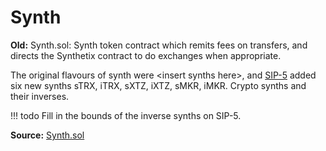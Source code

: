 # Synth

**Old:** Synth.sol: Synth token contract which remits fees on transfers, and directs the Synthetix contract to do exchanges when appropriate.

The original flavours of synth were \<insert synths here\>, and [SIP-5](https://github.com/Synthetixio/SIPs/blob/master/SIPS/sip-5.md) added six new synths sTRX, iTRX, sXTZ, iXTZ, sMKR, iMKR. Crypto synths and their inverses.

!!! todo
    Fill in the bounds of the inverse synths on SIP-5.

**Source:** [Synth.sol](https://github.com/Synthetixio/synthetix/blob/master/contracts/Synth.sol)
